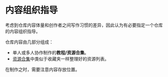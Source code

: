 # 内容组织指导

考虑到仓库内容体量和创作者之间写作习惯的差异，因此认为有必要指定一个仓库的内容组织指导。

仓库内容由几部分组成：

- 单人或多人协作制作的**教程/资源合集**。
- [资源合集](资源合集/index.md)中类似于收藏夹一样整理好的资源列表。

在制作之时，需要注意内容存放位置。